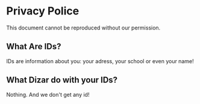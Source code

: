 # Privacy Police
This document cannot be reproduced without our permission.

## What Are IDs?
IDs are information about you: your adress, your school or even your name!

## What Dizar do with your IDs?
Nothing. And we don't get any id!

